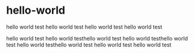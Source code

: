 # hello-world
hello world test hello world test hello world test hello world test

hello world test
hello world testhello world test
hello world testhello world test
hello world testhello world test
hello world test
hello world test
